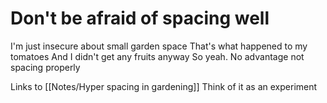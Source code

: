 # Don't be afraid of spacing well

I'm just insecure about small garden space
That's what happened to my tomatoes
And I didn't get any fruits anyway
So yeah.
No advantage not spacing properly

Links to
[[Notes/Hyper spacing in gardening]]
Think of it as an experiment